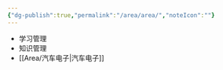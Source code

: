 ```yaml
---
{"dg-publish":true,"permalink":"/area/area/","noteIcon":""}
---
```


* 学习管理
* 知识管理
* [[Area/汽车电子\|汽车电子]] 